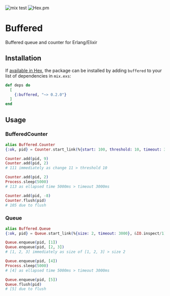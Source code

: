 ![mix test](https://github.com/jechol/buffered/workflows/mix%20test/badge.svg)
![Hex.pm](https://img.shields.io/hexpm/v/buffered)

# Buffered

Buffered queue and counter for Erlang/Elixir

## Installation

If [available in Hex](https://hex.pm/docs/publish), the package can be installed
by adding `buffered` to your list of dependencies in `mix.exs`:

```elixir
def deps do
  [
    {:buffered, "~> 0.2.0"}
  ]
end
```

## Usage

### BufferedCounter

```elixir
alias Buffered.Counter
{:ok, pid} = Counter.start_link(%{start: 100, threshold: 10, timeout: 3000}, &IO.inspect/1)

Counter.add(pid, 9)
Counter.add(pid, 2)
# 111 immediately as change 11 > threshold 10

Counter.add(pid, 2)
Process.sleep(5000)
# 113 as ellapsed time 5000ms > timeout 3000ms

Counter.add(pid, -8)
Counter.flush(pid)
# 105 due to flush
```

### Queue

```elixir
alias Buffered.Queue
{:ok, pid} = Queue.start_link(%{size: 2, timeout: 3000}, &IO.inspect/1)

Queue.enqueue(pid, [1])
Queue.enqueue(pid, [2, 3])
# [1, 2, 3] immediately as size of [1, 2, 3] > size 2

Queue.enqueue(pid, [4])
Process.sleep(5000)
# [4] as ellapsed time 5000ms > timeout 3000ms

Queue.enqueue(pid, [5])
Queue.flush(pid)
# [5] due to flush
```
